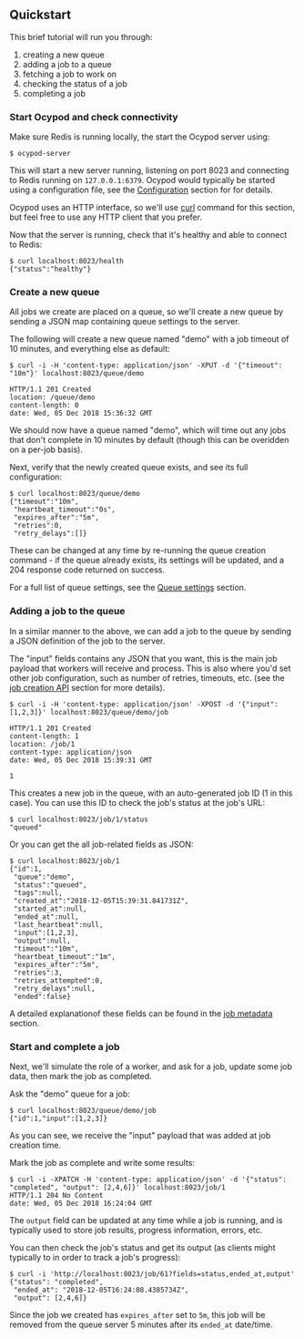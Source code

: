 ## Quickstart

This brief tutorial will run you through:

1. creating a new queue
2. adding a job to a queue
3. fetching a job to work on
4. checking the status of a job
5. completing a job

### Start Ocypod and check connectivity

Make sure Redis is running locally, the start the Ocypod server using:

    $ ocypod-server

This will start a new server running, listening on port 8023 and connecting
to Redis running on `127.0.0.1:6379`. Ocypod would typically be started using
a configuration file, see the [Configuration](#configuration) section for
for details.

Ocypod uses an HTTP interface, so we'll use [curl](https://curl.haxx.se/)
command for this section, but feel free to use any HTTP client that you prefer.

Now that the server is running, check that it's healthy and able to connect
to Redis:

    $ curl localhost:8023/health
    {"status":"healthy"}

### Create a new queue

All jobs we create are placed on a queue, so we'll create a new queue by
sending a JSON map containing queue settings to the server.

The following will create a new queue named "demo" with a job
timeout of 10 minutes, and everything else as default:

    $ curl -i -H 'content-type: application/json' -XPUT -d '{"timeout": "10m"}' localhost:8023/queue/demo

    HTTP/1.1 201 Created
    location: /queue/demo
    content-length: 0
    date: Wed, 05 Dec 2018 15:36:32 GMT

We should now have a queue named "demo", which will time out any jobs that don't
complete in 10 minutes by default (though this can be overidden on a per-job
basis).

Next, verify that the newly created queue exists, and see its full configuration:

    $ curl localhost:8023/queue/demo
    {"timeout":"10m",
     "heartbeat_timeout":"0s",
     "expires_after":"5m",
     "retries":0,
     "retry_delays":[]}

These can be changed at any time by re-running the queue creation command - if the
queue already exists, its settings will be updated, and a 204 response code returned
on success.

For a full list of queue settings, see the [Queue settings](core_concepts.md#queue-settings)
section.

### Adding a job to the queue

In a similar manner to the above, we can add a job to the queue by sending
a JSON definition of the job to the server.

The "input" fields contains any JSON that you want, this is the main job
payload that workers will receive and process. This is also where you'd set
other job configuration, such as number of retries, timeouts, etc. (see the
[job creation API](api#post-queuequeuenamejob) section for more details).

    $ curl -i -H 'content-type: application/json' -XPOST -d '{"input": [1,2,3]}' localhost:8023/queue/demo/job

    HTTP/1.1 201 Created
    content-length: 1
    location: /job/1
    content-type: application/json
    date: Wed, 05 Dec 2018 15:39:31 GMT

    1

This creates a new job in the queue, with an auto-generated job ID (1 in this
case). You can use this ID to check the job's status at the job's URL:

    $ curl localhost:8023/job/1/status
    "queued"

Or you can get the all job-related fields as JSON:

	$ curl localhost:8023/job/1
	{"id":1,
	 "queue":"demo",
	 "status":"queued",
	 "tags":null,
	 "created_at":"2018-12-05T15:39:31.841731Z",
	 "started_at":null,
	 "ended_at":null,
	 "last_heartbeat":null,
	 "input":[1,2,3],
	 "output":null,
	 "timeout":"10m",
	 "heartbeat_timeout":"1m",
	 "expires_after":"5m",
	 "retries":3,
	 "retries_attempted":0,
	 "retry_delays":null,
	 "ended":false}

A detailed explanationof these fields can be found in the
[job metadata](#job-metadata) section.

### Start and complete a job

Next, we'll simulate the role of a worker, and ask for a job, update some job
data, then mark the job as completed.

Ask the "demo" queue for a job:

	$ curl localhost:8023/queue/demo/job
	{"id":1,"input":[1,2,3]}

As you can see, we receive the "input" payload that was added at job creation
time.

Mark the job as complete and write some results:

    $ curl -i -XPATCH -H 'content-type: application/json' -d '{"status": "completed", "output": [2,4,6]}' localhost:8023/job/1
    HTTP/1.1 204 No Content
    date: Wed, 05 Dec 2018 16:24:04 GMT

The `output` field can be updated at any time while a job is running, and is
typically used to store job results, progress information, errors, etc.

You can then check the job's status and get its output (as clients might typically
to in order to track a job's progress):

    $ curl -i 'http://localhost:8023/job/61?fields=status,ended_at,output'
    {"status": "completed",
     "ended_at": "2018-12-05T16:24:08.4385734Z",
     "output": [2,4,6]}

Since the job we created has `expires_after` set to `5m`, this job will
be removed from the queue server 5 minutes after its `ended_at` date/time.
